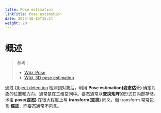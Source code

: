 ```yaml
---
title: Pose estimation
linkTitle: Pose estimation
date: 2024-10-15T15:24
weight: 20
---
```


# 概述

> 参考：
>
> - [Wiki, Pose](https://en.wikipedia.org/wiki/Pose_(computer_vision))
> - [Wiki, 3D pose estimation](https://en.wikipedia.org/wiki/3D_pose_estimation)

通过 [Object detection](/docs/12.AI/计算机视觉/Object%20detection.md) 检测到对象后，利用 **Pose estimation(姿态估计)** 确定对象的位置和方向，通常是在三维空间中。姿态通常以**变换矩阵**的形式在内部存储。术语 **pose(姿态)** 在很大程度上与 **transform(变换)** 同义，但 transform 常常包含 **缩放**，而姿态通常不包含。

